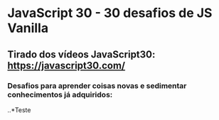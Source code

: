 # JavaScript 30 - 30 desafios de JS Vanilla
## Tirado dos vídeos **JavaScript30**: https://javascript30.com/

### Desafios para aprender coisas novas e sedimentar conhecimentos já adquiridos:

..*Teste
